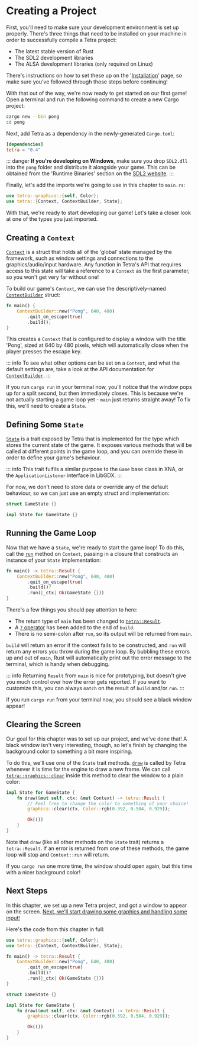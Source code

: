 # Creating a Project

First, you'll need to make sure your development environment is set up properly. There's three things that need to be installed on your machine in order to successfully compile a Tetra project:

* The latest stable version of Rust
* The SDL2 development libraries
* The ALSA development libraries (only required on Linux)

There's instructions on how to set these up on the '[Installation](../installation.md)' page, so make sure you've followed through those steps before continuing!

With that out of the way, we're now ready to get started on our first game! Open a terminal and run the following command to create a new Cargo project:

```bash
cargo new --bin pong
cd pong
```

Next, add Tetra as a dependency in the newly-generated `Cargo.toml`:

```toml
[dependencies]
tetra = "0.4"
```

::: danger
**If you're developing on Windows**, make sure you drop `SDL2.dll` into the `pong` folder and distribute it alongside your game. This can be obtained from the 'Runtime Binaries' section on the [SDL2 website](https://www.libsdl.org/download-2.0.php).
:::

Finally, let's add the imports we're going to use in this chapter to `main.rs`:

```rust
use tetra::graphics::{self, Color};
use tetra::{Context, ContextBuilder, State};
```

With that, we're ready to start developing our game! Let's take a closer look at one of the types you just imported.

## Creating a `Context`

[`Context`](https://docs.rs/tetra/0.4/tetra/struct.Context.html) is a struct that holds all of the 'global' state managed by the framework, such as window settings and connections to the graphics/audio/input hardware. Any function in Tetra's API that requires access to this state will take a reference to a `Context` as the first parameter, so you won't get very far without one!

To build our game's `Context`, we can use the descriptively-named [`ContextBuilder`](https://docs.rs/tetra/0.4/tetra/struct.ContextBuilder.html) struct:

```rust
fn main() {
    ContextBuilder::new("Pong", 640, 480)
        .quit_on_escape(true)
        .build();
}
```

This creates a `Context` that is configured to display a window with the title 'Pong', sized at 640 by 480 pixels, which will automatically close when the player presses the escape key.

::: info
To see what other options can be set on a `Context`, and what the default settings are, take a look at the API documentation for [`ContextBuilder`](https://docs.rs/tetra/0.4.1/tetra/struct.ContextBuilder.html).
:::

If you run `cargo run` in your terminal now, you'll notice that the window pops up for a split second, but then immediately closes. This is because we're not actually starting a game loop yet - `main` just returns straight away! To fix this, we'll need to create a `State`.

## Defining Some `State`

[`State`](https://docs.rs/tetra/0.4/tetra/trait.State.html) is a trait exposed by Tetra that is implemented for the type which stores the current state of the game. It exposes various methods that will be called at different points in the game loop, and you can override these in order to define your game's behaviour.

::: info
This trait fulfils a similar purpose to the `Game` base class in XNA, or the `ApplicationListener` interface in LibGDX.
:::

For now, we don't need to store data or override any of the default behaviour, so we can just use an empty struct and implementation:

```rust
struct GameState {}

impl State for GameState {}
```

## Running the Game Loop

Now that we have a `State`, we're ready to start the game loop! To do this, call the [`run`](https://docs.rs/tetra/0.4/tetra/struct.Context.html#method.run) method on `Context`, passing in a closure that constructs an instance of your `State` implementation:

```rust
fn main() -> tetra::Result {
    ContextBuilder::new("Pong", 640, 480)
        .quit_on_escape(true)
        .build()?
        .run(|_ctx| Ok(GameState {}))
}
```

There's a few things you should pay attention to here:

- The return type of `main` has been changed to [`tetra::Result`](https://docs.rs/tetra/0.4/tetra/error/type.Result.html).
- A [`?` operator](https://doc.rust-lang.org/book/ch09-02-recoverable-errors-with-result.html#a-shortcut-for-propagating-errors-the--operator) has been added to the end of `build`.
- There is no semi-colon after `run`, so its output will be returned from `main`.

`build` will return an error if the context fails to be constructed, and `run` will return any errors you throw during the game loop. By bubbling these errors up and out of `main`, Rust will automatically print out the error message to the terminal, which is handy when debugging.

::: info
Returning `Result` from `main` is nice for prototyping, but doesn't give you much control over how the error gets reported. If you want to customize this, you can always `match` on the result of `build` and/or `run`.
:::

If you run `cargo run` from your terminal now, you should see a black window appear!

## Clearing the Screen

Our goal for this chapter was to set up our project, and we've done that! A black window isn't very interesting, though, so let's finish by changing the background color to something a bit more inspiring.

To do this, we'll use one of the `State` trait methods. [`draw`](https://docs.rs/tetra/0.4/tetra/trait.State.html#method.draw) is called by Tetra whenever it is time for the engine to draw a new frame. We can call [`tetra::graphics::clear`](https://docs.rs/tetra/0.4/tetra/graphics/fn.clear.html) inside this method to clear the window to a plain color:

```rust
impl State for GameState {
    fn draw(&mut self, ctx: &mut Context) -> tetra::Result {
        // Feel free to change the color to something of your choice!
        graphics::clear(ctx, Color::rgb(0.392, 0.584, 0.929));

        Ok(())
    }
}
```

Note that `draw` (like all other methods on the `State` trait) returns a `tetra::Result`. If an error is returned from one of these methods, the game loop will stop and `Context::run` will return.

If you `cargo run` one more time, the window should open again, but this time with a nicer background color!

## Next Steps

In this chapter, we set up a new Tetra project, and got a window to appear on the screen. [Next, we'll start drawing some graphics and handling some input!](./02-adding-the-paddles.md)

Here's the code from this chapter in full:

```rust
use tetra::graphics::{self, Color};
use tetra::{Context, ContextBuilder, State};

fn main() -> tetra::Result {
    ContextBuilder::new("Pong", 640, 480)
        .quit_on_escape(true)
        .build()?
        .run(|_ctx| Ok(GameState {}))
}

struct GameState {}

impl State for GameState {
    fn draw(&mut self, ctx: &mut Context) -> tetra::Result {
        graphics::clear(ctx, Color::rgb(0.392, 0.584, 0.929));

        Ok(())
    }
}
```
